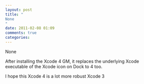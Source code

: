 ```yaml
---
layout: post
title: "
None
"
date: 2011-02-08 01:09
comments: true
categories: 
---
```


None


After installing the Xcode 4 GM, it replaces the underlying Xcode executable of the Xcode icon on Dock to 4 too.


I hope this Xcode 4 is a lot more robust Xcode 3

